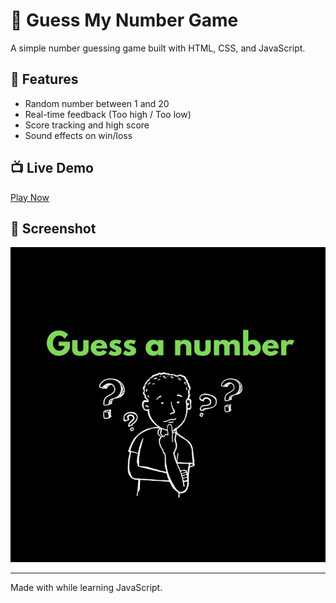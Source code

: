 # 🎯 Guess My Number Game

A simple number guessing game built with HTML, CSS, and JavaScript.

## 🌟 Features

- Random number between 1 and 20
- Real-time feedback (Too high / Too low)
- Score tracking and high score
- Sound effects on win/loss

## 📺 Live Demo

[Play Now](#)

## 📸 Screenshot

![Guess My Number Game](/guessMyNumber.jpg)

---

Made with while learning JavaScript.
